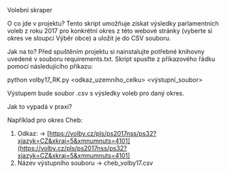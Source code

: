 Volební skraper

O co jde v projektu?
Tento skript umožňuje získat výsledky parlamentních voleb z roku 2017 pro konkrétní okres z této webové stránky (vyberte si okres ve sloupci Výběr obce) a uložit je do CSV souboru.

Jak na to?
Před spuštěním projektu si nainstalujte potřebné knihovny uvedené v souboru requirements.txt. Skript spusťte z příkazového řádku pomocí následujícího příkazu:

python volby17_RK.py <odkaz_uzemního_celku> <výstupní_soubor>

Výstupem bude soubor .csv s výsledky voleb pro daný okres.

Jak to vypadá v praxi?

Například pro okres Cheb:
1. Odkaz: -> [https://volby.cz/pls/ps2017nss/ps32?xjazyk=CZ&xkraj=5&xmnumnuts=4101](https://volby.cz/pls/ps2017nss/ps32?xjazyk=CZ&xkraj=5&xmnumnuts=4101)
2. Název výstupního souboru -> cheb_volby17.csv
